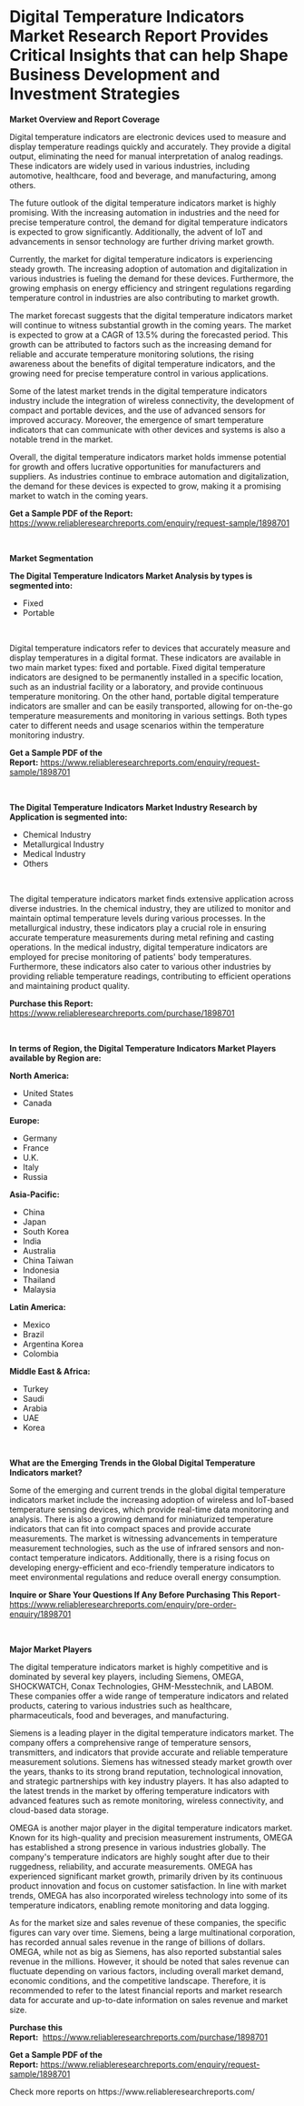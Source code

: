 <p><h1>Digital Temperature Indicators Market Research Report Provides Critical Insights that can help Shape Business Development and Investment Strategies</h1></p><p><strong>Market Overview and Report Coverage</strong></p>
<p><p>Digital temperature indicators are electronic devices used to measure and display temperature readings quickly and accurately. They provide a digital output, eliminating the need for manual interpretation of analog readings. These indicators are widely used in various industries, including automotive, healthcare, food and beverage, and manufacturing, among others.</p><p>The future outlook of the digital temperature indicators market is highly promising. With the increasing automation in industries and the need for precise temperature control, the demand for digital temperature indicators is expected to grow significantly. Additionally, the advent of IoT and advancements in sensor technology are further driving market growth.</p><p>Currently, the market for digital temperature indicators is experiencing steady growth. The increasing adoption of automation and digitalization in various industries is fueling the demand for these devices. Furthermore, the growing emphasis on energy efficiency and stringent regulations regarding temperature control in industries are also contributing to market growth.</p><p>The market forecast suggests that the digital temperature indicators market will continue to witness substantial growth in the coming years. The market is expected to grow at a CAGR of 13.5% during the forecasted period. This growth can be attributed to factors such as the increasing demand for reliable and accurate temperature monitoring solutions, the rising awareness about the benefits of digital temperature indicators, and the growing need for precise temperature control in various applications.</p><p>Some of the latest market trends in the digital temperature indicators industry include the integration of wireless connectivity, the development of compact and portable devices, and the use of advanced sensors for improved accuracy. Moreover, the emergence of smart temperature indicators that can communicate with other devices and systems is also a notable trend in the market.</p><p>Overall, the digital temperature indicators market holds immense potential for growth and offers lucrative opportunities for manufacturers and suppliers. As industries continue to embrace automation and digitalization, the demand for these devices is expected to grow, making it a promising market to watch in the coming years.</p></p>
<p><strong>Get a Sample PDF of the Report:</strong> <a href="https://www.reliableresearchreports.com/enquiry/request-sample/1898701">https://www.reliableresearchreports.com/enquiry/request-sample/1898701</a></p>
<p>&nbsp;</p>
<p><strong>Market Segmentation</strong></p>
<p><strong>The Digital Temperature Indicators Market Analysis by types is segmented into:</strong></p>
<p><ul><li>Fixed</li><li>Portable</li></ul></p>
<p>&nbsp;</p>
<p><p>Digital temperature indicators refer to devices that accurately measure and display temperatures in a digital format. These indicators are available in two main market types: fixed and portable. Fixed digital temperature indicators are designed to be permanently installed in a specific location, such as an industrial facility or a laboratory, and provide continuous temperature monitoring. On the other hand, portable digital temperature indicators are smaller and can be easily transported, allowing for on-the-go temperature measurements and monitoring in various settings. Both types cater to different needs and usage scenarios within the temperature monitoring industry.</p></p>
<p><strong>Get a Sample PDF of the Report:</strong>&nbsp;<a href="https://www.reliableresearchreports.com/enquiry/request-sample/1898701">https://www.reliableresearchreports.com/enquiry/request-sample/1898701</a></p>
<p>&nbsp;</p>
<p><strong>The Digital Temperature Indicators Market Industry Research by Application is segmented into:</strong></p>
<p><ul><li>Chemical Industry</li><li>Metallurgical Industry</li><li>Medical Industry</li><li>Others</li></ul></p>
<p>&nbsp;</p>
<p><p>The digital temperature indicators market finds extensive application across diverse industries. In the chemical industry, they are utilized to monitor and maintain optimal temperature levels during various processes. In the metallurgical industry, these indicators play a crucial role in ensuring accurate temperature measurements during metal refining and casting operations. In the medical industry, digital temperature indicators are employed for precise monitoring of patients' body temperatures. Furthermore, these indicators also cater to various other industries by providing reliable temperature readings, contributing to efficient operations and maintaining product quality.</p></p>
<p><strong>Purchase this Report:</strong>&nbsp; <a href="https://www.reliableresearchreports.com/purchase/1898701">https://www.reliableresearchreports.com/purchase/1898701</a></p>
<p>&nbsp;</p>
<p><strong>In terms of Region, the Digital Temperature Indicators Market Players available by Region are:</strong></p>
<p>
    <p> <strong> North America: </strong>
        <ul>
            <li>United States</li>
            <li>Canada</li>
        </ul>
        </p> 
    <p> <strong> Europe: </strong>
        <ul>
            <li>Germany</li>
            <li>France</li>
            <li>U.K.</li>
            <li>Italy</li>
            <li>Russia</li>
        </ul>
        </p> 
    <p> <strong> Asia-Pacific: </strong>
        <ul>
            <li>China</li>
            <li>Japan</li>
            <li>South Korea</li>
            <li>India</li>
            <li>Australia</li>
            <li>China Taiwan</li>
            <li>Indonesia</li>
            <li>Thailand</li>
            <li>Malaysia</li>
        </ul>
        </p> 
    <p> <strong> Latin America: </strong>
        <ul>
            <li>Mexico</li>
            <li>Brazil</li>
            <li>Argentina Korea</li>
            <li>Colombia</li>
        </ul>
        </p> 
    <p> <strong> Middle East & Africa: </strong>
        <ul>
            <li>Turkey</li>
            <li>Saudi</li>
            <li>Arabia</li>
            <li>UAE</li>
            <li>Korea</li>
        </ul>
    </p>
    </p>
<p>&nbsp;</p>
<p><strong>What are the Emerging Trends in the Global Digital Temperature Indicators market?</strong></p>
<p><p>Some of the emerging and current trends in the global digital temperature indicators market include the increasing adoption of wireless and IoT-based temperature sensing devices, which provide real-time data monitoring and analysis. There is also a growing demand for miniaturized temperature indicators that can fit into compact spaces and provide accurate measurements. The market is witnessing advancements in temperature measurement technologies, such as the use of infrared sensors and non-contact temperature indicators. Additionally, there is a rising focus on developing energy-efficient and eco-friendly temperature indicators to meet environmental regulations and reduce overall energy consumption.</p></p>
<p><strong>Inquire or Share Your Questions If Any Before Purchasing This Report</strong>- <a href="https://www.reliableresearchreports.com/enquiry/pre-order-enquiry/1898701">https://www.reliableresearchreports.com/enquiry/pre-order-enquiry/1898701</a></p>
<p>&nbsp;</p>
<p><strong>Major Market Players</strong></p>
<p><p>The digital temperature indicators market is highly competitive and is dominated by several key players, including Siemens, OMEGA, SHOCKWATCH, Conax Technologies, GHM-Messtechnik, and LABOM. These companies offer a wide range of temperature indicators and related products, catering to various industries such as healthcare, pharmaceuticals, food and beverages, and manufacturing.</p><p>Siemens is a leading player in the digital temperature indicators market. The company offers a comprehensive range of temperature sensors, transmitters, and indicators that provide accurate and reliable temperature measurement solutions. Siemens has witnessed steady market growth over the years, thanks to its strong brand reputation, technological innovation, and strategic partnerships with key industry players. It has also adapted to the latest trends in the market by offering temperature indicators with advanced features such as remote monitoring, wireless connectivity, and cloud-based data storage.</p><p>OMEGA is another major player in the digital temperature indicators market. Known for its high-quality and precision measurement instruments, OMEGA has established a strong presence in various industries globally. The company's temperature indicators are highly sought after due to their ruggedness, reliability, and accurate measurements. OMEGA has experienced significant market growth, primarily driven by its continuous product innovation and focus on customer satisfaction. In line with market trends, OMEGA has also incorporated wireless technology into some of its temperature indicators, enabling remote monitoring and data logging.</p><p>As for the market size and sales revenue of these companies, the specific figures can vary over time. Siemens, being a large multinational corporation, has recorded annual sales revenue in the range of billions of dollars. OMEGA, while not as big as Siemens, has also reported substantial sales revenue in the millions. However, it should be noted that sales revenue can fluctuate depending on various factors, including overall market demand, economic conditions, and the competitive landscape. Therefore, it is recommended to refer to the latest financial reports and market research data for accurate and up-to-date information on sales revenue and market size.</p></p>
<p><strong>Purchase this Report:</strong>&nbsp;&nbsp;<a href="https://www.reliableresearchreports.com/purchase/1898701">https://www.reliableresearchreports.com/purchase/1898701</a></p>
<p></p>
<p><strong>Get a Sample PDF of the Report:</strong>&nbsp;<a href="https://www.reliableresearchreports.com/enquiry/request-sample/1898701">https://www.reliableresearchreports.com/enquiry/request-sample/1898701</a></p>
<p>Check more reports on https://www.reliableresearchreports.com/</p>